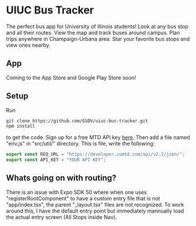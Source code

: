 # UIUC Bus Tracker
The perfect bus app for University of Illinois students! Look at any bus stop and all their routes. View the map and track buses around campus. Plan trips anywhere in Champaign-Urbana area. Star your favorite bus stops and view ones nearby.

<!-- <img src="https://github.com/GSDV/pola/blob/main/assets/thumbnail.png" alt="Homepage" style="width:100%;"/> -->

## App
Coming to the App Store and Google Play Store soon!
<!-- Click [here](https://apps.apple.com/us/app/pola-video/id6474945344) to view the app on the App Store. -->


## Setup
Run
 ```bash
 git clone https://github.com/GSDV/uiuc-bus-tracker.git
 npm install
 ```
to get the code. Sign up for a free MTD API key [here](https://developer.cumtd.com/). Then add a file named "env.js" in "src/util/" directory. This is file, write the following:
```js
export const REQ_URL = "https://developer.cumtd.com/api/v2.2/json/";
export const API_KEY = "YOUR API KEY";
```


## Whats going on with routing?
There is an issue with Expo SDK 50 where when one uses "registerRootComponent" to have a custom entry file that is not "app/index.tsx", the parent "_layout.tsx" files are not recognized. To work around this, I have the default entry point but immediately mannually load the actual entry screen (All Stops inside Nav).